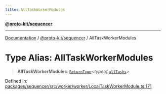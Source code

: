 ```yaml
---
title: AllTaskWorkerModules
---
```


[**@proto-kit/sequencer**](../README.md)

***

[Documentation](../../../README.md) / [@proto-kit/sequencer](../README.md) / AllTaskWorkerModules

# Type Alias: AllTaskWorkerModules

> **AllTaskWorkerModules**: [`ReturnType`](../../protocol/type-aliases/ReturnType.md)\<*typeof* [`allTasks`](../classes/VanillaTaskWorkerModules.md#alltasks)\>

Defined in: [packages/sequencer/src/worker/worker/LocalTaskWorkerModule.ts:171](https://github.com/proto-kit/framework/blob/28efa802e3737fc3b77339148b307ef7246f3ef1/packages/sequencer/src/worker/worker/LocalTaskWorkerModule.ts#L171)
